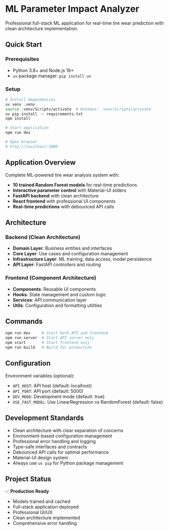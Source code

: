 # ML Parameter Impact Analyzer

Professional full-stack ML application for real-time tire wear prediction with clean architecture implementation.

## Quick Start

### Prerequisites

- Python 3.8+ and Node.js 16+
- `uv` package manager: `pip install uv`

### Setup

```bash
# Install dependencies
uv venv .venv
source .venv/Scripts/activate  # Windows: .venv\Scripts\activate
uv pip install -r requirements.txt
npm install

# Start application
npm run dev

# Open browser
# http://localhost:3000
```

## Application Overview

Complete ML-powered tire wear analysis system with:

- **10 trained Random Forest models** for real-time predictions
- **Interactive parameter control** with Material-UI sliders
- **FastAPI backend** with clean architecture
- **React frontend** with professional UI components
- **Real-time predictions** with debounced API calls

## Architecture

### Backend (Clean Architecture)

- **Domain Layer**: Business entities and interfaces
- **Core Layer**: Use cases and configuration management
- **Infrastructure Layer**: ML training, data access, model persistence
- **API Layer**: FastAPI controllers and routing

### Frontend (Component Architecture)

- **Components**: Reusable UI components
- **Hooks**: State management and custom logic
- **Services**: API communication layer
- **Utils**: Configuration and formatting utilities

## Commands

```bash
npm run dev     # Start both API and frontend
npm run server  # Start API server only
npm start       # Start frontend only
npm run build   # Build for production
```

## Configuration

Environment variables (optional):

- `API_HOST`: API host (default: localhost)
- `API_PORT`: API port (default: 5000)
- `DEV_MODE`: Development mode (default: true)
- `USE_FAST_MODEL`: Use LinearRegression vs RandomForest (default: false)

## Development Standards

- Clean architecture with clear separation of concerns
- Environment-based configuration management
- Professional error handling and logging
- Type-safe interfaces and contracts
- Debounced API calls for optimal performance
- Material-UI design system
- Always use `uv pip` for Python package management

## Project Status

✅ **Production Ready**

- Models trained and cached
- Full-stack application deployed
- Professional UI/UX
- Clean architecture implemented
- Comprehensive error handling
